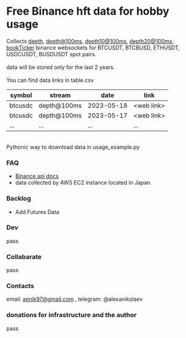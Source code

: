 # Free Binance hft data for hobby usage

Сollects 
[depth](https://binance-docs.github.io/apidocs/spot/en/#partial-book-depth-streams),
[depth@100ms](https://binance-docs.github.io/apidocs/spot/en/#partial-book-depth-streams),
[depth10@100ms](https://binance-docs.github.io/apidocs/spot/en/#individual-symbol-book-ticker-streams),
[depth20@100ms](https://binance-docs.github.io/apidocs/spot/en/#individual-symbol-book-ticker-streams),
[bookTicker](https://binance-docs.github.io/apidocs/spot/en/#individual-symbol-book-ticker-streams)
binance websockets 
for BTCUSDT, BTCBUSD, ETHUSDT, USDCUSDT, BUSDUSDT spot pairs.
<br>
<br>
data will be stored only for the last 2 years.
<br>
<br>
You can find data links in table.csv

| symbol  | stream      | date       | link        |
|---------|-------------|------------|-------------|
| btcusdc | depth@100ms | 2023-05-18 | \<web link> |
| btcusdc | depth@100ms | 2023-05-17 | \<web link> |
| ...     | ...         | ...        | ...         |

<br>
Pythonic way to download data in usage_example.py


### FAQ
* [Binance api docs](https://binance-docs.github.io/apidocs/)
* data collected by AWS EC2 instance located in Japan.

### Backlog
* Add Futures Data


### Dev
pass

### Collabarate
pass

### Contacts
email: aenik97@gmail.com , telegram: @alexanikolaev

### donations for infrastructure and the author
pass


